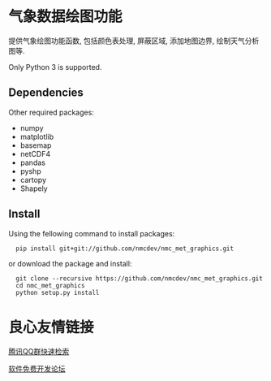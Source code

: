 # 气象数据绘图功能
提供气象绘图功能函数, 包括颜色表处理, 屏蔽区域, 添加地图边界, 绘制天气分析图等.

Only Python 3 is supported.

## Dependencies
Other required packages:

- numpy
- matplotlib
- basemap
- netCDF4
- pandas
- pyshp
- cartopy
- Shapely

## Install
Using the fellowing command to install packages:
```
  pip install git+git://github.com/nmcdev/nmc_met_graphics.git
```

or download the package and install:
```
  git clone --recursive https://github.com/nmcdev/nmc_met_graphics.git
  cd nmc_met_graphics
  python setup.py install
```

 # 良心友情链接

[腾讯QQ群快速检索](http://u.720life.cn/s/8cf73f7c)

[软件免费开发论坛](http://u.720life.cn/s/bbb01dc0)